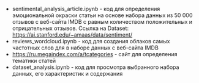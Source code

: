 - sentimental_analysis_article.ipynb - код для определения эмоциональной окраски статьи на основе набора данных из 50 000 отзывов с веб-сайта IMDB с равным количеством положительных и отрицательных отзывов. Ссылка на Dataset: https://ai.stanford.edu/~amaas/data/sentiment/
- reviews_wordcloud.ipynb - код для создания облаков самых частотных слов для в наборе данных с веб-сайта IMDB
- https://ru.megaindex.com/a/tcategories - сайт для определения тематики статей
- dataset_analysis.ipynb - код для просмотра выбранного набора данных, его характеристик и содержания
